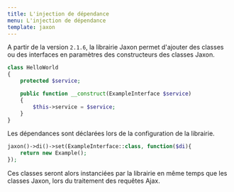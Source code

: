 ```yaml
---
title: L'injection de dépendance
menu: L'injection de dépendance
template: jaxon
---
```


A partir de la version `2.1.6`, la librairie Jaxon permet d'ajouter des classes ou des interfaces en paramètres des constructeurs des classes Jaxon.

```php
class HelloWorld
{
    protected $service;

    public function __construct(ExampleInterface $service)
    {
        $this->service = $service;
    }
}
```

Les dépendances sont déclarées lors de la configuration de la librairie.

```php
jaxon()->di()->set(ExampleInterface::class, function($di){
    return new Example();
});
```

Ces classes seront alors instanciées par la librairie en même temps que les classes Jaxon, lors du traitement des requêtes Ajax.

